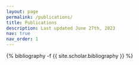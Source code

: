 ```yaml
---
layout: page
permalink: /publications/
title: Publications
description: Last updated June 27th, 2023
nav: true
nav_order: 1
---
```

<!-- _pages/publications.md -->
<div class="publications">

{% bibliography -f {{ site.scholar.bibliography }} %}

</div>
